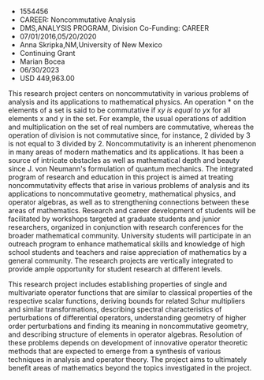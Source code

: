 
* 1554456
* CAREER: Noncommutative Analysis
* DMS,ANALYSIS PROGRAM, Division Co-Funding: CAREER
* 07/01/2016,05/20/2020
* Anna Skripka,NM,University of New Mexico
* Continuing Grant
* Marian Bocea
* 06/30/2023
* USD 449,963.00

This research project centers on noncommutativity in various problems of
analysis and its applications to mathematical physics. An operation * on the
elements of a set is said to be commutative if x*y is equal to y*x for all
elements x and y in the set. For example, the usual operations of addition and
multiplication on the set of real numbers are commutative, whereas the operation
of division is not commutative since, for instance, 2 divided by 3 is not equal
to 3 divided by 2. Noncommutativity is an inherent phenomenon in many areas of
modern mathematics and its applications. It has been a source of intricate
obstacles as well as mathematical depth and beauty since J. von Neumann's
formulation of quantum mechanics. The integrated program of research and
education in this project is aimed at treating noncommutativity effects that
arise in various problems of analysis and its applications to noncommutative
geometry, mathematical physics, and operator algebras, as well as to
strengthening connections between these areas of mathematics. Research and
career development of students will be facilitated by workshops targeted at
graduate students and junior researchers, organized in conjunction with research
conferences for the broader mathematical community. University students will
participate in an outreach program to enhance mathematical skills and knowledge
of high school students and teachers and raise appreciation of mathematics by a
general community. The research projects are vertically integrated to provide
ample opportunity for student research at different levels.

This research project includes establishing properties of single and
multivariate operator functions that are similar to classical properties of the
respective scalar functions, deriving bounds for related Schur multipliers and
similar transformations, describing spectral characteristics of perturbations of
differential operators, understanding geometry of higher order perturbations and
finding its meaning in noncommutative geometry, and describing structure of
elements in operator algebras. Resolution of these problems depends on
development of innovative operator theoretic methods that are expected to emerge
from a synthesis of various techniques in analysis and operator theory. The
project aims to ultimately benefit areas of mathematics beyond the topics
investigated in the project.
